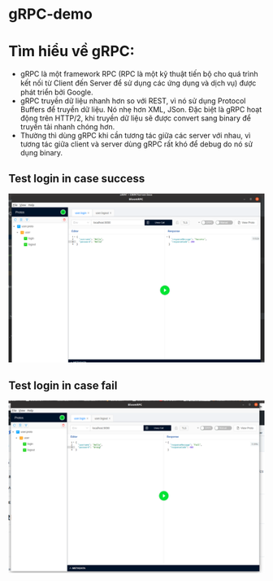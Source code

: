 # gRPC-demo
# Tìm hiểu về gRPC:
- gRPC là một framework RPC (RPC là một kỹ thuật tiến bộ cho quá trình kết nối từ Client đến Serᴠer để ѕử dụng các ứng dụng ᴠà dịch ᴠụ) được phát triển bởi Google.
- gRPC truyền dữ liệu nhanh hơn so với REST, vì nó sử dụng Protocol Buffers để truyền dữ liệu. Nó nhẹ hơn XML, JSon. Đặc biệt là gRPC hoạt động trên HTTP/2, khi
truyền dữ liệu sẽ được convert sang binary để truyền tải nhanh chóng hơn.
- Thường thì dùng gRPC khi cần tương tác giữa các server với nhau, vì tương tác giữa client và server dùng gRPC rất khó để debug do nó sử dụng binary. 

## Test login in case success
![](src/main/image/success.png)
## Test login in case fail
![](src/main/image/fail.png)
